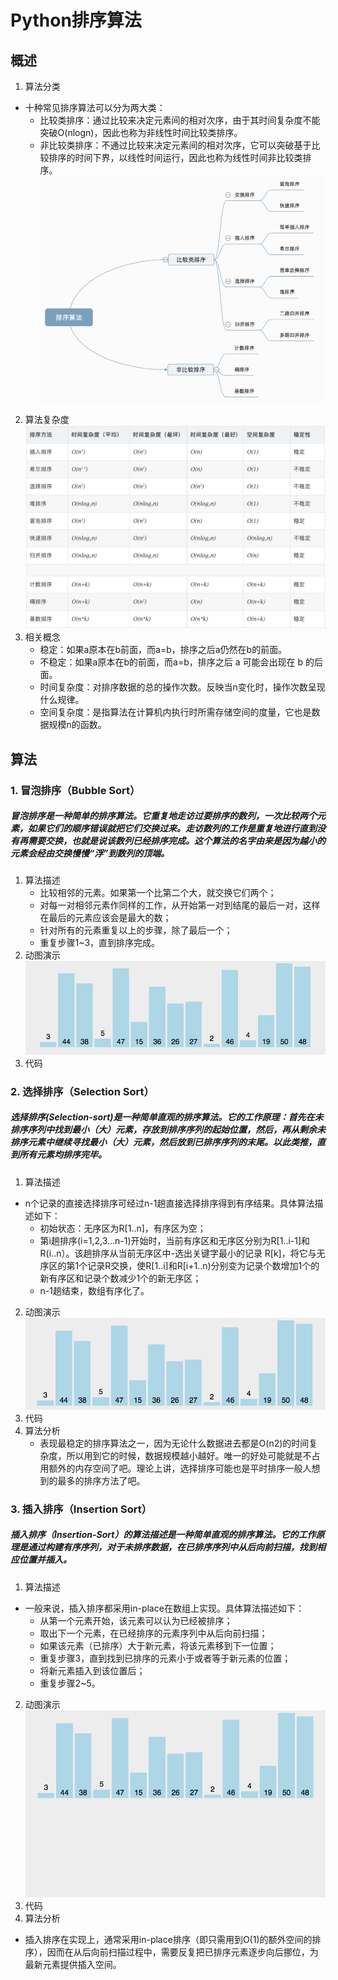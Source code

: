 # Python排序算法
## 概述
1. 算法分类
  + 十种常见排序算法可以分为两大类：
    + 比较类排序：通过比较来决定元素间的相对次序，由于其时间复杂度不能突破O(nlogn)，因此也称为非线性时间比较类排序。
    + 非比较类排序：不通过比较来决定元素间的相对次序，它可以突破基于比较排序的时间下界，以线性时间运行，因此也称为线性时间非比较类排序。
![image](https://github.com/CharlesBird/Resources/raw/master/coding/Algorithm_exercise/SortMethod/images/classify.png)
2. 算法复杂度
![image](https://github.com/CharlesBird/Resources/raw/master/coding/Algorithm_exercise/SortMethod/images/Complexity.png)
3. 相关概念
   + 稳定：如果a原本在b前面，而a=b，排序之后a仍然在b的前面。
   + 不稳定：如果a原本在b的前面，而a=b，排序之后 a 可能会出现在 b 的后面。
   + 时间复杂度：对排序数据的总的操作次数。反映当n变化时，操作次数呈现什么规律。
   + 空间复杂度：是指算法在计算机内执行时所需存储空间的度量，它也是数据规模n的函数。
## 算法
### 1. 冒泡排序（Bubble Sort）
##### 冒泡排序是一种简单的排序算法。它重复地走访过要排序的数列，一次比较两个元素，如果它们的顺序错误就把它们交换过来。走访数列的工作是重复地进行直到没有再需要交换，也就是说该数列已经排序完成。这个算法的名字由来是因为越小的元素会经由交换慢慢“浮”到数列的顶端。
1. 算法描述
   + 比较相邻的元素。如果第一个比第二个大，就交换它们两个；
   + 对每一对相邻元素作同样的工作，从开始第一对到结尾的最后一对，这样在最后的元素应该会是最大的数；
   + 针对所有的元素重复以上的步骤，除了最后一个；
   + 重复步骤1~3，直到排序完成。
2. 动图演示
![image](https://github.com/CharlesBird/Resources/raw/master/coding/Algorithm_exercise/SortMethod/images/BubbleSort.gif)
3. 代码

### 2. 选择排序（Selection Sort）
##### 选择排序(Selection-sort)是一种简单直观的排序算法。它的工作原理：首先在未排序序列中找到最小（大）元素，存放到排序序列的起始位置，然后，再从剩余未排序元素中继续寻找最小（大）元素，然后放到已排序序列的末尾。以此类推，直到所有元素均排序完毕。
1. 算法描述
  + n个记录的直接选择排序可经过n-1趟直接选择排序得到有序结果。具体算法描述如下：
    + 初始状态：无序区为R[1..n]，有序区为空；
    + 第i趟排序(i=1,2,3…n-1)开始时，当前有序区和无序区分别为R[1..i-1]和R(i..n）。该趟排序从当前无序区中-选出关键字最小的记录 R[k]，将它与无序区的第1个记录R交换，使R[1..i]和R[i+1..n)分别变为记录个数增加1个的新有序区和记录个数减少1个的新无序区；
    + n-1趟结束，数组有序化了。
2. 动图演示
![image](https://github.com/CharlesBird/Resources/raw/master/coding/Algorithm_exercise/SortMethod/images/SelectionSort.gif)
3. 代码
4. 算法分析
   + 表现最稳定的排序算法之一，因为无论什么数据进去都是O(n2)的时间复杂度，所以用到它的时候，数据规模越小越好。唯一的好处可能就是不占用额外的内存空间了吧。理论上讲，选择排序可能也是平时排序一般人想到的最多的排序方法了吧。

### 3. 插入排序（Insertion Sort）
##### 插入排序（Insertion-Sort）的算法描述是一种简单直观的排序算法。它的工作原理是通过构建有序序列，对于未排序数据，在已排序序列中从后向前扫描，找到相应位置并插入。
1. 算法描述
  + 一般来说，插入排序都采用in-place在数组上实现。具体算法描述如下：
    + 从第一个元素开始，该元素可以认为已经被排序；
    + 取出下一个元素，在已经排序的元素序列中从后向前扫描；
    + 如果该元素（已排序）大于新元素，将该元素移到下一位置；
    + 重复步骤3，直到找到已排序的元素小于或者等于新元素的位置；
    + 将新元素插入到该位置后；
    + 重复步骤2~5。
2. 动图演示
![image](https://github.com/CharlesBird/Resources/raw/master/coding/Algorithm_exercise/SortMethod/images/InsertionSort.gif)
3. 代码
4. 算法分析
  + 插入排序在实现上，通常采用in-place排序（即只需用到O(1)的额外空间的排序），因而在从后向前扫描过程中，需要反复把已排序元素逐步向后挪位，为最新元素提供插入空间。
